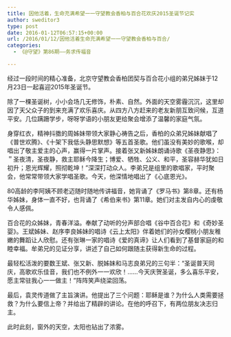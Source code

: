 ```yaml
---
title: 因他活着，生命充满希望一一守望教会香柏与百合花欢庆2015圣诞节记实
author: sweditor3
type: post
date: 2016-01-12T06:57:15+00:00
url: /2016/01/12/因他活着生命充满希望一一守望教会香柏与百合/
categories:
  - 《@守望》第86期——务求传福音

---
```

经过一段时间的精心准备，北京守望教会香柏团契与百合花小组的弟兄姊妹于12月23日一起喜迎2015年圣诞节。 

除了一棵圣诞树，小小会场几无修饰，朴素、自然。外面的天空雾霾沉沉，这里却因了天父众子的到来充满了欢乐喜庆。从四方八方赶来的老友新朋互致问候，互道平安。几位蹒跚学步，呀呀学语的小朋友更给聚会增添了温馨的家庭气氛。 

身穿红衣，精神抖擞的周姊妹带领大家静心祷告之后，香柏的众弟兄姊妹献唱了《普世欢腾》、《十架下我低头静思默想》等五首圣歌。他们虽没有美妙的歌喉，却唱出了敬主爱主的心声，赢得一片掌声。接着张又新姊妹朗诵诗歌《圣夜静思》：＂圣夜清，圣夜静，救主耶稣今降生；博爱、牺牲、公义、和平，圣容赫华犹如日初升；恩光辉耀，照彻乾坤！&rdquo;深深打动众人。李弟兄是组里的歌唱家，平时聚会，他常常带领大家学唱圣歌。今天，他深情地唱出了《心底恩光》。 

80高龄的李阿姨不顾老迈随时随地传讲福音，她背诵了《罗马书》第8章。还有杨华姊妹，身体一直不好，也背诵了《希伯来书》第11章。她们对主发自内心的虔敬令人感佩。 

百合花的众姊妹，青春洋溢。奉献了动听的分声部合唱《谷中百合花》和《奇妙圣婴》。王斌姊妹、赵序李良姊妹的唱诗《云上太阳》伴着她们的孙女樱桃小朋友稚嫩的舞蹈让人欣慰。还有张琳一家的唱诗《爱的真谛》让人们看到了基督家庭的和睦幸福。牟弟兄的见证分享，讲述了自己如何跟随主获得新生命的过程。 

最轻松活泼的要数王斌、张又新、脱姊妹和马志良弟兄的三句半：&ldquo;圣诞普天同庆，高歌欢乐佳音，我们也不例外一一欢欣！&hellip;&hellip;今天庆贺圣诞，多么喜乐平安，愿主常驻我心一一做主！&rdquo;阵阵笑声绕梁回荡。 

最后，袁灵传道做了主旨演讲。他提出了三个问题：耶稣是谁？为什么人类需要拯救？为什么要信上帝？并给出了精辟的讲论。在他的呼召下，有两位朋友决志归主。 

此时此刻，窗外的天空，太阳也钻出了浓雾。